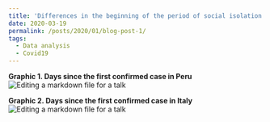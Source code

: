 ```yaml
---
title: 'Differences in the beginning of the period of social isolation compared to Covid19: Peru-Italy'
date: 2020-03-19
permalink: /posts/2020/01/blog-post-1/
tags:
  - Data analysis
  - Covid19
---
```


**Graphic 1. Days since the first confirmed case in Peru**
![Editing a markdown file for a talk](/images/editing-talk.png)

**Graphic 2. Days since the first confirmed case in Italy**
![Editing a markdown file for a talk](/images/editing-talk.png)

